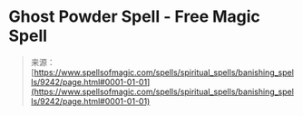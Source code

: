 <!--yml
category: 未分类
date: 2024-06-12 18:44:56
-->

# Ghost Powder Spell - Free Magic Spell

> 来源：[https://www.spellsofmagic.com/spells/spiritual_spells/banishing_spells/9242/page.html#0001-01-01](https://www.spellsofmagic.com/spells/spiritual_spells/banishing_spells/9242/page.html#0001-01-01)